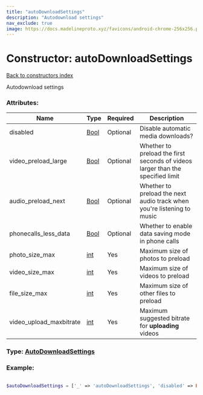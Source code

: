 ```yaml
---
title: "autoDownloadSettings"
description: "Autodownload settings"
nav_exclude: true
image: https://docs.madelineproto.xyz/favicons/android-chrome-256x256.png
---
```

# Constructor: autoDownloadSettings  
[Back to constructors index](/API_docs/constructors/index.html)



Autodownload settings

### Attributes:

| Name     |    Type       | Required | Description |
|----------|---------------|----------|-------------|
|disabled|[Bool](/API_docs/types/Bool.html) | Optional|Disable automatic media downloads?|
|video\_preload\_large|[Bool](/API_docs/types/Bool.html) | Optional|Whether to preload the first seconds of videos larger than the specified limit|
|audio\_preload\_next|[Bool](/API_docs/types/Bool.html) | Optional|Whether to preload the next audio track when you're listening to music|
|phonecalls\_less\_data|[Bool](/API_docs/types/Bool.html) | Optional|Whether to enable data saving mode in phone calls|
|photo\_size\_max|[int](/API_docs/types/int.html) | Yes|Maximum size of photos to preload|
|video\_size\_max|[int](/API_docs/types/int.html) | Yes|Maximum size of videos to preload|
|file\_size\_max|[int](/API_docs/types/int.html) | Yes|Maximum size of other files to preload|
|video\_upload\_maxbitrate|[int](/API_docs/types/int.html) | Yes|Maximum suggested bitrate for **uploading** videos|



### Type: [AutoDownloadSettings](/API_docs/types/AutoDownloadSettings.html)


### Example:

```php

$autoDownloadSettings = ['_' => 'autoDownloadSettings', 'disabled' => Bool, 'video_preload_large' => Bool, 'audio_preload_next' => Bool, 'phonecalls_less_data' => Bool, 'photo_size_max' => int, 'video_size_max' => int, 'file_size_max' => int, 'video_upload_maxbitrate' => int];
```  
